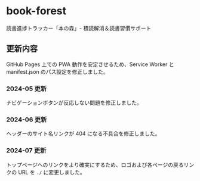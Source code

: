 # book-forest
読書進捗トラッカー「本の森」- 積読解消＆読書習慣サポート

## 更新内容
GitHub Pages 上での PWA 動作を安定させるため、Service Worker と manifest.json のパス設定を修正しました。

### 2024-05 更新
ナビゲーションボタンが反応しない問題を修正しました。

### 2024-06 更新
ヘッダーのサイト名リンクが 404 になる不具合を修正しました。

### 2024-07 更新
トップページへのリンクをより確実にするため、ロゴおよび各ページの戻るリンクの URL を `./` に変更しました。
